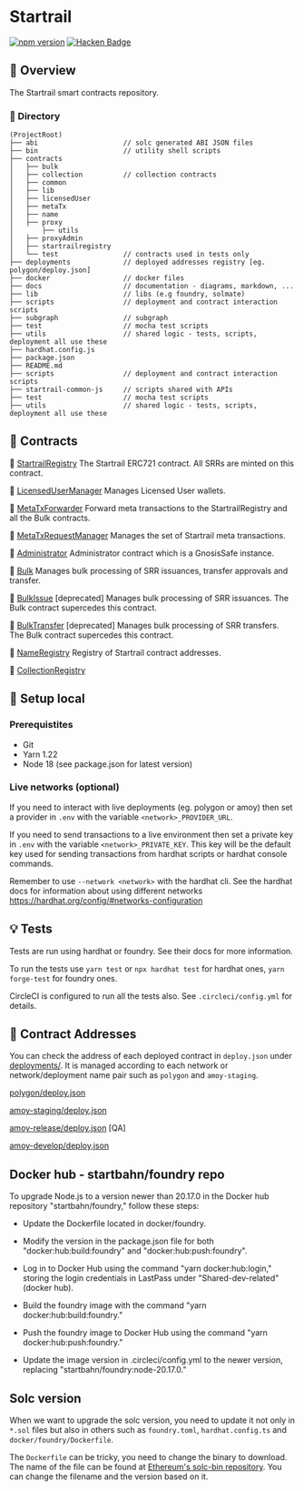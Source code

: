 # Startrail
[![npm version](https://img.shields.io/npm/v/@startbahn/startrail/master.svg)](https://www.npmjs.com/package/@startbahn/startrail/v/master)
[![Hacken Badge](https://hacken.io/wp-content/uploads/2023/02/ColorFullColorTypeSmartContractAuditBackFilled.png)](./audits/Hacken_Aug2022.pdf)

## :memo: Overview

The Startrail smart contracts repository.

### :file_folder: Directory

```text
(ProjectRoot)
├── abi                     // solc generated ABI JSON files
├── bin                     // utility shell scripts
├── contracts
│   ├── bulk
│   ├── collection          // collection contracts
│   ├── common
│   ├── lib
│   ├── licensedUser
│   ├── metaTx
│   ├── name
│   ├── proxy
│       ├── utils
│   ├── proxyAdmin
│   ├── startrailregistry
│   └── test                // contracts used in tests only
├── deployments             // deployed addresses registry [eg. polygon/deploy.json]
├── docker                  // docker files      
├── docs                    // documentation - diagrams, markdown, ...
├── lib                     // libs (e.g foundry, solmate)
├── scripts                 // deployment and contract interaction scripts
├── subgraph                // subgraph
├── test                    // mocha test scripts
├── utils                   // shared logic - tests, scripts, deployment all use these
├── hardhat.config.js
├── package.json
├── README.md
├── scripts                 // deployment and contract interaction scripts
├── startrail-common-js     // scripts shared with APIs
├── test                    // mocha test scripts
├── utils                   // shared logic - tests, scripts, deployment all use these
```

## :dizzy: Contracts

:page_with_curl: [StartrailRegistry](./contracts/startrailregistry)
The Startrail ERC721 contract. All SRRs are minted on this contract.

:page_with_curl: [LicensedUserManager](./contracts/licensedUser)
Manages Licensed User wallets.

:page_with_curl: [MetaTxForwarder](./contracts/metaTx/MetaTxForwarder.sol.head)
Forward meta transactions to the StartrailRegistry and all the Bulk contracts.

:page_with_curl: [MetaTxRequestManager](./contracts/metaTx/MetaTxRequestManager.sol)
Manages the set of Startrail meta transactions.

:page_with_curl: [Administrator](./node_modules/@gnosis.pm/safe-contracts/contracts/GnosisSafe.sol)
Administrator contract which is a GnosisSafe instance.

:page_with_curl: [Bulk](./contracts/bulk/Bulk.sol)
Manages bulk processing of SRR issuances, transfer approvals and transfer.

:page_with_curl: [BulkIssue](./contracts/bulk/BulkIssueV3.sol) [deprecated]
Manages bulk processing of SRR issuances. The Bulk contract supercedes this contract.

:page_with_curl: [BulkTransfer](./contracts/bulk/BulkTransfer.sol) [deprecated]
Manages bulk processing of SRR transfers. The Bulk contract supercedes this contract.

:page_with_curl: [NameRegistry](./contracts/name)
Registry of Startrail contract addresses.

:page_with_curl: [CollectionRegistry](./contracts/collection/CollectionRegistry.sol)

## :minidisc: Setup local

### Prerequistites

- Git
- Yarn 1.22
- Node 18 (see package.json for latest version)

### Live networks (optional)

If you need to interact with live deployments (eg. polygon or amoy) then set a provider in `.env` with the variable `<network>_PROVIDER_URL`.

If you need to send transactions to a live environment then set a private key in `.env` with the variable `<network>_PRIVATE_KEY`. This key will be the default key used for sending transactions from hardhat scripts or hardhat console commands.

Remember to use `--network <network>` with the hardhat cli. See the hardhat docs for information about using different networks https://hardhat.org/config/#networks-configuration

## :bulb: Tests

Tests are run using hardhat or foundry. See their docs for more information.

To run the tests use `yarn test` or `npx hardhat test` for hardhat ones, `yarn forge-test` for foundry ones.

CircleCI is configured to run all the tests also. See `.circleci/config.yml` for details.


## :bookmark: Contract Addresses

You can check the address of each deployed contract in `deploy.json` under [deployments/](./deployments). It is managed according to each network or network/deployment name pair such as `polygon` and `amoy-staging`.

[polygon/deploy.json](./deployments/polygon/deploy.json)

[amoy-staging/deploy.json](./deployments/amoy-staging/deploy.json)

[amoy-release/deploy.json](./deployments/amoy-release/deploy.json) [QA]

[amoy-develop/deploy.json](./deployments/amoy-develop/deploy.json)

## Docker hub - startbahn/foundry repo

To upgrade Node.js to a version newer than 20.17.0 in the Docker hub repository "startbahn/foundry," follow these steps:

* Update the Dockerfile located in docker/foundry.

* Modify the version in the package.json file for both "docker:hub:build:foundry" and "docker:hub:push:foundry".

* Log in to Docker Hub using the command "yarn docker:hub:login," storing the login credentials in LastPass under "Shared-dev-related" (docker hub).

* Build the foundry image with the command "yarn docker:hub:build:foundry."

* Push the foundry image to Docker Hub using the command "yarn docker:hub:push:foundry."

* Update the image version in .circleci/config.yml to the newer version, replacing "startbahn/foundry:node-20.17.0."

## Solc version

When we want to upgrade the solc version, you need to update it not only in `*.sol` files but also in others such as `foundry.toml`, `hardhat.config.ts` and `docker/foundry/Dockerfile`.

The `Dockerfile` can be tricky, you need to change the binary to download. The name of the file can be found at [Ethereum's solc-bin repository](https://github.com/ethereum/solc-bin/tree/gh-pages/linux-amd64). You can change the filename and the version based on it.